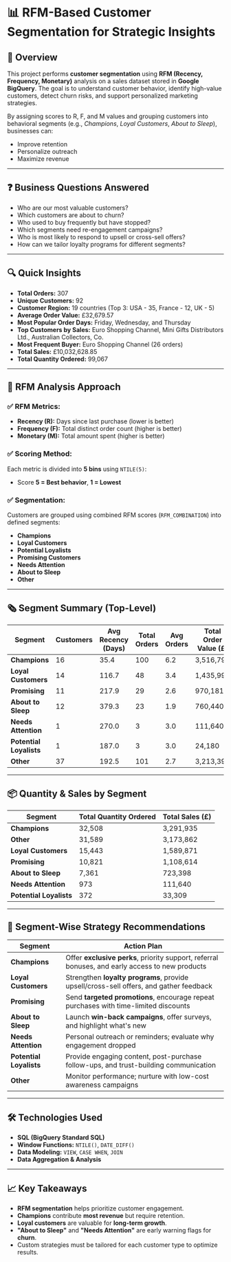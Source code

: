 # 📊 RFM-Based Customer Segmentation for Strategic Insights

## 📌 Overview

This project performs **customer segmentation** using **RFM (Recency, Frequency, Monetary)** analysis on a sales dataset stored in **Google BigQuery**. The goal is to understand customer behavior, identify high-value customers, detect churn risks, and support personalized marketing strategies.

By assigning scores to R, F, and M values and grouping customers into behavioral segments (e.g., *Champions*, *Loyal Customers*, *About to Sleep*), businesses can:

* Improve retention
* Personalize outreach
* Maximize revenue

---

## ❓ Business Questions Answered

* Who are our most valuable customers?
* Which customers are about to churn?
* Who used to buy frequently but have stopped?
* Which segments need re-engagement campaigns?
* Who is most likely to respond to upsell or cross-sell offers?
* How can we tailor loyalty programs for different segments?

---

## 🔍 Quick Insights

* **Total Orders:** 307
* **Unique Customers:** 92
* **Customer Region:** 19 countries (Top 3: USA - 35, France - 12, UK - 5)
* **Average Order Value:** £32,679.57
* **Most Popular Order Days:** Friday, Wednesday, and Thursday
* **Top Customers by Sales:** Euro Shopping Channel, Mini Gifts Distributors Ltd., Australian Collectors, Co.
* **Most Frequent Buyer:** Euro Shopping Channel (26 orders)
* **Total Sales:** £10,032,628.85
* **Total Quantity Ordered:** 99,067

---

## 🧠 RFM Analysis Approach

### ✅ RFM Metrics:

* **Recency (R):** Days since last purchase (lower is better)
* **Frequency (F):** Total distinct order count (higher is better)
* **Monetary (M):** Total amount spent (higher is better)

### ✅ Scoring Method:

Each metric is divided into **5 bins** using `NTILE(5)`:

* Score **5 = Best behavior**, **1 = Lowest**

### ✅ Segmentation:

Customers are grouped using combined RFM scores (`RFM_COMBINATION`) into defined segments:

* **Champions**
* **Loyal Customers**
* **Potential Loyalists**
* **Promising Customers**
* **Needs Attention**
* **About to Sleep**
* **Other**

---

## 🗞 Segment Summary (Top-Level)

| Segment                 | Customers | Avg Recency (Days) | Total Orders | Avg Orders | Total Order Value (£) | Avg Order Value (£) |
| ----------------------- | --------- | ------------------ | ------------ | ---------- | --------------------- | ------------------- |
| **Champions**           | 16        | 35.4               | 100          | 6.2        | 3,516,792             | 219,799.5           |
| **Loyal Customers**     | 14        | 116.7              | 48           | 3.4        | 1,435,999             | 102,571.4           |
| **Promising**           | 11        | 217.9              | 29           | 2.6        | 970,181               | 88,198.3            |
| **About to Sleep**      | 12        | 379.3              | 23           | 1.9        | 760,440               | 63,370.0            |
| **Needs Attention**     | 1         | 270.0              | 3            | 3.0        | 111,640               | 111,640.0           |
| **Potential Loyalists** | 1         | 187.0              | 3            | 3.0        | 24,180                | 24,180.0            |
| **Other**               | 37        | 192.5              | 101          | 2.7        | 3,213,395             | 86,848.5            |

---

## 📦 Quantity & Sales by Segment

| Segment                 | Total Quantity Ordered | Total Sales (£) |
| ----------------------- | ---------------------- | --------------- |
| **Champions**           | 32,508                 | 3,291,935       |
| **Other**               | 31,589                 | 3,173,862       |
| **Loyal Customers**     | 15,443                 | 1,589,871       |
| **Promising**           | 10,821                 | 1,108,614       |
| **About to Sleep**      | 7,361                  | 723,398         |
| **Needs Attention**     | 973                    | 111,640         |
| **Potential Loyalists** | 372                    | 33,309          |

---

## 🌟 Segment-Wise Strategy Recommendations

| Segment                 | Action Plan                                                                                     |
| ----------------------- | ----------------------------------------------------------------------------------------------- |
| **Champions**           | Offer **exclusive perks**, priority support, referral bonuses, and early access to new products |
| **Loyal Customers**     | Strengthen **loyalty programs**, provide upsell/cross-sell offers, and gather feedback          |
| **Promising**           | Send **targeted promotions**, encourage repeat purchases with time-limited discounts            |
| **About to Sleep**      | Launch **win-back campaigns**, offer surveys, and highlight what's new                          |
| **Needs Attention**     | Personal outreach or reminders; evaluate why engagement dropped                                 |
| **Potential Loyalists** | Provide engaging content, post-purchase follow-ups, and trust-building communication            |
| **Other**               | Monitor performance; nurture with low-cost awareness campaigns                                  |

---

## 🛠 Technologies Used

* **SQL (BigQuery Standard SQL)**
* **Window Functions:** `NTILE()`, `DATE_DIFF()`
* **Data Modeling:** `VIEW`, `CASE WHEN`, `JOIN`
* **Data Aggregation & Analysis**

---

## 📈 Key Takeaways

* **RFM segmentation** helps prioritize customer engagement.
* **Champions** contribute **most revenue** but require retention.
* **Loyal customers** are valuable for **long-term growth**.
* **"About to Sleep"** and **"Needs Attention"** are early warning flags for **churn**.
* Custom strategies must be tailored for each customer type to optimize results.
